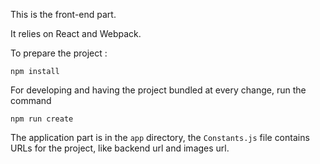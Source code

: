 This is the front-end part.

It relies on React and Webpack.

To prepare the project : 
```
npm install
```

For developing and having the project bundled at every change, run the command 
```
npm run create
```

The application part is in the `app` directory, the `Constants.js` file contains URLs for the project, like backend url and images url.
